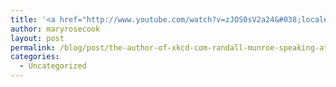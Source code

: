 ```yaml
---
title: '<a href="http://www.youtube.com/watch?v=zJOS0sV2a24&#038;locale=en_US">The author of xkcd.com, Randall Munroe, speaking at Google.</a>'
author: maryrosecook
layout: post
permalink: /blog/post/the-author-of-xkcd-com-randall-munroe-speaking-at-google
categories:
  - Uncategorized
---
```

